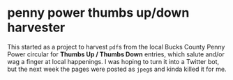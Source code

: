 # penny power thumbs up/down harvester

This started as a project to harvest `pdf`s from the local Bucks County Penny Power circular for 
**Thumbs Up / Thumbs Down** entries, which salute and/or wag a finger at local happenings. I was
hoping to turn it into a Twitter bot, but the next week the pages were posted as `jpeg`s and kinda
killed it for me. 
